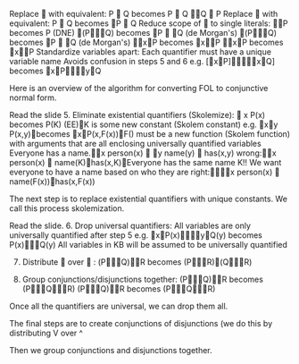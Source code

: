 ﻿Replace  with equivalent: P  Q	 becomes  P  Q Q  P
Replace  with equivalent: P  Q	 becomes P  Q
Reduce scope of  to single literals:
	P		becomes P	   (DNE)
	(PQ)	becomes P  Q	   (de Morgan's)
	(PQ)	becomes P  Q	   (de Morgan's)
	xP		becomes xP
	xP		becomes xP
Standardize variables apart:
Each quantifier must have a unique variable name
Avoids confusion in steps 5 and 6
e.g. [xP]xQ]	becomes xPyQ


Here is an overview of the algorithm for converting FOL to conjunctive normal form.

Read the slide
5. Eliminate existential quantifiers (Skolemize):
	 x P(x)	becomes   P(K)	(EE)K is some new constant (Skolem constant)
e.g. xy P(x,y)becomes  xP(x,F(x))F() must be a new function (Skolem function) with arguments that are all enclosing universally quantified variables 
Everyone has a name.x person(x)  y name(y)  has(x,y)
	wrong:x person(x)  name(K)has(x,K)Everyone has the same name K!!
	We want everyone to have a name based on who they are
	right:x person(x)  name(F(x))has(x,F(x))


The next step is to replace existential quantifiers with unique constants. We call this process skolemization.

Read the slide.
6. Drop universal quantifiers:
All variables are only universally quantified after step 5
e.g. xP(x)yQ(y) becomes P(x)Q(y)
All variables in KB will be assumed to be universally quantified

7. Distribute  over  :
	(PQ)R becomes (PR)(QR)

8. Group conjunctions/disjunctions together:
	(PQ)R becomes (PQR)
	(PQ)R becomes (PQR)


Once all the quantifiers are universal, we can drop them all.

The final steps are to create conjunctions of disjunctions (we do this by distributing V over ^

Then we group conjunctions and disjunctions together.